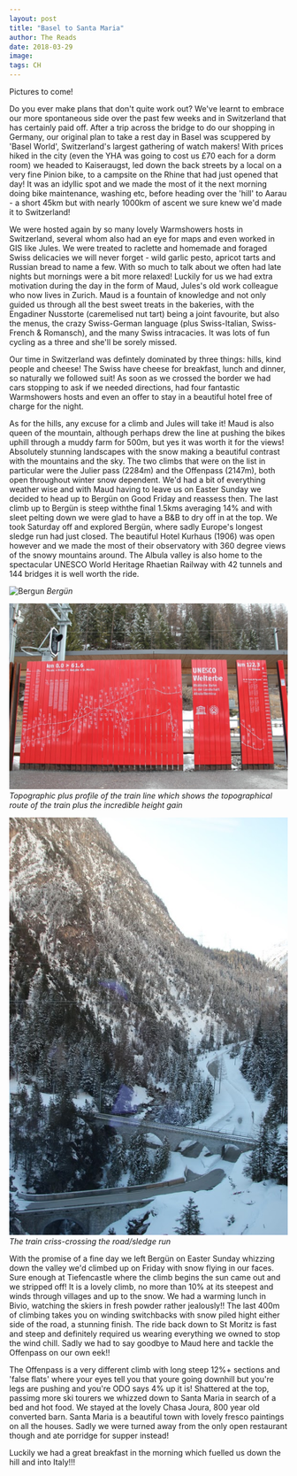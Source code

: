 ```yaml
---
layout: post
title: "Basel to Santa Maria"
author: The Reads
date: 2018-03-29
image: 
tags: CH
---
```


Pictures to come!

Do you ever make plans that don't quite work out? We've learnt to embrace our more spontaneous side over the past few weeks and in Switzerland that has certainly paid off. After a trip across the bridge to do our shopping in Germany, our original plan to take a rest day in Basel was scuppered by 'Basel World', Switzerland's largest gathering of watch makers! With prices hiked in the city (even the YHA was going to cost us £70 each for a dorm room) we headed to Kaiseraugst, led down the back streets by a local on a very fine Pinion bike, to a campsite on the Rhine that had just opened that day! It was an idyllic spot and we made the most of it the next morning doing bike maintenance, washing etc, before heading over the 'hill' to Aarau - a short 45km but with nearly 1000km of ascent we sure knew we'd made it to Switzerland!  


We were hosted again by so many lovely Warmshowers hosts in Switzerland, several whom also had an eye for maps and even worked in GIS like Jules. We were treated to raclette and homemade and foraged Swiss delicacies we will never forget - wild garlic pesto, apricot tarts and Russian bread to name a few. With so much to talk about we often had late nights but mornings were a bit more relaxed! Luckily for us we had extra motivation during the day in the form of Maud, Jules's old work colleague who now lives in Zurich. Maud is a fountain of knowledge and not only guided us through all the best sweet treats in the bakeries, with the Engadiner Nusstorte (caremelised nut tart) being a joint favourite, but also the menus, the crazy Swiss-German language (plus Swiss-Italian, Swiss-French & Romansch), and the many Swiss intracacies. It was lots of fun cycling as a three and she'll be sorely missed.

Our time in Switzerland was defintely dominated by three things: hills, kind people and cheese! The Swiss have cheese for breakfast, lunch and dinner, so naturally we followed suit! As soon as we crossed the border we had cars stopping to ask if we needed directions, had four fantastic Warmshowers hosts and even an offer to stay in a beautiful hotel free of charge for the night. 

As for the hills, any excuse for a climb and Jules will take it! Maud is also queen of the mountain, although perhaps drew the line at pushing the bikes uphill through a muddy farm for 500m, but yes it was worth it for the views! Absolutely stunning landscapes with the snow making a beautiful contrast with the mountains and the sky. The two climbs that were on the list in particular were the Julier pass (2284m) and the Offenpass (2147m), both open throughout winter snow dependent. We'd had a bit of everything weather wise and with Maud having to leave us on Easter Sunday we decided to head up to Bergün on Good Friday and reassess then. The last climb up to Bergün is steep withthe final 1.5kms averaging 14% and with sleet pelting down we were glad to have a B&B to dry off in at the top. We took Saturday off and explored Bergün, where sadly Europe's longest sledge run had just closed. The beautiful Hotel Kurhaus (1906) was open however and we made the most of their observatory with 360 degree views of the snowy mountains around. The Albula valley is also home to the spectacular UNESCO World Heritage Rhaetian Railway with 42 tunnels and 144 bridges it is well worth the ride. 

![Bergun](assets/img/Bergun.JPG) *Bergün*

![TrainMap](assets/img/TrainMap.JPG) *Topographic plus profile of the train line which shows the topographical route of the train plus the incredible height gain*  

![TrainRoute](assets/img/TrainRoute.JPG) *The train criss-crossing the road/sledge run*

With the promise of a fine day we left Bergün on Easter Sunday whizzing down the valley we'd climbed up on Friday with snow flying in our faces. Sure enough at Tiefencastle where the climb begins the sun came out and we stripped off! It is a lovely climb, no more than 10% at its steepest and winds through villages and up to the snow. We had a warming lunch in Bivio, watching the skiers in fresh powder rather jealously!! The last 400m of climbing takes you on winding switchbacks with snow piled hight either side of the road, a stunning finish. The ride back down to St Moritz is fast and steep and definitely required us wearing everything we owned to stop the wind chill. Sadly we had to say goodbye to Maud here and tackle the Offenpass on our own eek!!

The Offenpass is a very different climb with long steep 12%+ sections and 'false flats' where your eyes tell you that youre going downhill but you're legs are pushing and you're ODO says 4% up it is! Shattered at the top, passimg more ski tourers we whizzed down to Santa Maria in search of a bed and hot food. We stayed at the lovely Chasa Joura, 800 year old converted barn. Santa Maria is a beautiful town with lovely fresco paintings on all the houses. Sadly we were turned away from the only open restaurant though and ate porridge for supper instead!

Luckily we had a great breakfast in the morning which fuelled us down the hill and into Italy!!!


